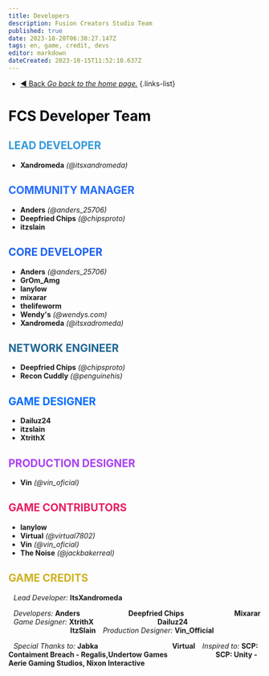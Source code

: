 ```yaml
---
title: Developers
description: Fusion Creators Studio Team
published: true
date: 2023-10-20T06:30:27.147Z
tags: en, game, credit, devs
editor: markdown
dateCreated: 2023-10-15T11:52:10.637Z
---
```


- [:arrow_backward: Back *Go back to the home page.*](/en/home#credits)
{.links-list}
# <font color="#050812">FCS Developer Team</font>
## <font color="#3498db">LEAD DEVELOPER</font>
- **Xandromeda** *(@itsxandromeda)*
## <font color="#256dff">COMMUNITY MANAGER</font>
- **Anders** *(@anders_25706)*
- **Deepfried Chips** *(@chipsproto)*
- **itzslain**
## <font color="#1c61f3">CORE DEVELOPER</font>
- **Anders** *(@anders_25706)*
- **GrOm_Amg**
- **lanylow**
- **mixarar**
- **thelifeworm**
- **Wendy's** *(@wendys.com)*
- **Xandromeda** *(@itsxadromeda)*
## <font color="#206694">NETWORK ENGINEER</font>
- **Deepfried Chips** *(@chipsproto)*
- **Recon Cuddly** *(@penguinehis)*
## <font color="#006dff">GAME DESIGNER</font>
- **Dailuz24**
- **itzslain**
- **XtrithX**
## <font color="#a940f2">PRODUCTION DESIGNER</font>
- **Vin** *(@vin_oficial)*
## <font color="#e91e63">GAME CONTRIBUTORS</font>
- **lanylow**
- **Virtual** *(@virtual7802)*
- **Vin** *(@vin_oficial)*
- **The Noise** *(@jackbakerreal)*
## <font color="#ceb120">GAME CREDITS</font>
⠀*Lead Developer:* **ItsXandromeda**

⠀*Developers:* **Anders**
⠀⠀⠀⠀⠀⠀⠀⠀⠀**Deepfried Chips**
⠀ ⠀⠀⠀⠀⠀⠀⠀⠀**Mixarar**
⠀*Game Designer:* **XtrithX**
⠀⠀⠀⠀⠀⠀⠀⠀⠀⠀⠀⠀**Dailuz24**
⠀⠀⠀⠀⠀⠀⠀⠀⠀⠀⠀⠀**ItzSlain**
⠀*Production Designer:* **Vin_Official**

⠀*Special Thanks to:* **Jabka**
⠀⠀⠀⠀⠀⠀⠀⠀⠀⠀⠀⠀⠀⠀**Virtual**
⠀*Inspired to:* **SCP: Contaiment Breach - Regalis,Undertow Games
⠀⠀⠀⠀⠀⠀⠀⠀⠀SCP: Unity - Aerie Gaming Studios, Nixon Interactive**